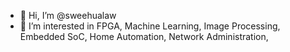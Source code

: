 - 👋 Hi, I’m @sweehualaw
- 👀 I’m interested in FPGA, Machine Learning, Image Processing, Embedded SoC, Home Automation, Network Administration, 

<!---
sweehualaw/sweehualaw is a ✨ special ✨ repository because its `README.md` (this file) appears on your GitHub profile.
You can click the Preview link to take a look at your changes.

--->
